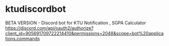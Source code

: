 # ktudiscordbot
BETA VERSION - Discord bot for KTU Notification , SGPA Calculator
https://discord.com/api/oauth2/authorize?client_id=905691709722214410&permissions=2048&scope=bot%20applications.commands

